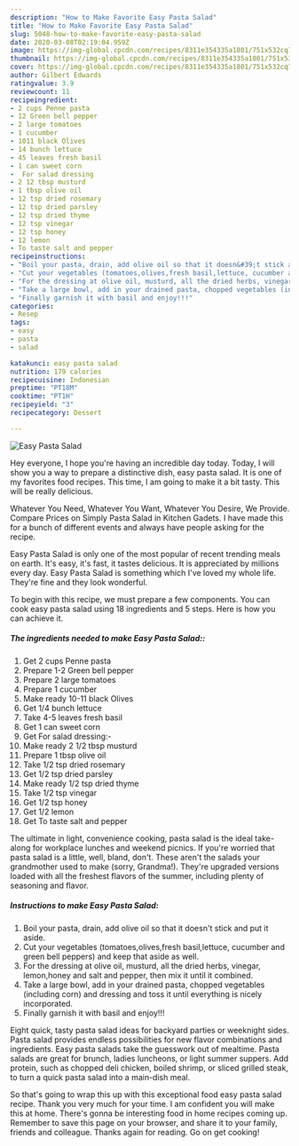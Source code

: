 ```yaml
---
description: "How to Make Favorite Easy Pasta Salad"
title: "How to Make Favorite Easy Pasta Salad"
slug: 5048-how-to-make-favorite-easy-pasta-salad
date: 2020-03-08T02:19:04.959Z
image: https://img-global.cpcdn.com/recipes/8311e354335a1801/751x532cq70/easy-pasta-salad-recipe-main-photo.jpg
thumbnail: https://img-global.cpcdn.com/recipes/8311e354335a1801/751x532cq70/easy-pasta-salad-recipe-main-photo.jpg
cover: https://img-global.cpcdn.com/recipes/8311e354335a1801/751x532cq70/easy-pasta-salad-recipe-main-photo.jpg
author: Gilbert Edwards
ratingvalue: 3.9
reviewcount: 11
recipeingredient:
- 2 cups Penne pasta
- 12 Green bell pepper
- 2 large tomatoes
- 1 cucumber
- 1011 black Olives
- 14 bunch lettuce
- 45 leaves fresh basil
- 1 can sweet corn
-  For salad dressing
- 2 12 tbsp musturd
- 1 tbsp olive oil
- 12 tsp dried rosemary
- 12 tsp dried parsley
- 12 tsp dried thyme
- 12 tsp vinegar
- 12 tsp honey
- 12 lemon
- To taste salt and pepper
recipeinstructions:
- "Boil your pasta, drain, add olive oil so that it doesn&#39;t stick and put it aside."
- "Cut your vegetables (tomatoes,olives,fresh basil,lettuce, cucumber and green bell peppers) and keep that aside as well."
- "For the dressing at olive oil, musturd, all the dried herbs, vinegar, lemon,honey and salt and pepper, then mix it until it combined."
- "Take a large bowl, add in your drained pasta, chopped vegetables (including corn) and dressing and toss it until everything is nicely incorporated."
- "Finally garnish it with basil and enjoy!!!"
categories:
- Resep
tags:
- easy
- pasta
- salad

katakunci: easy pasta salad
nutrition: 179 calories
recipecuisine: Indonesian
preptime: "PT18M"
cooktime: "PT1H"
recipeyield: "3"
recipecategory: Dessert

---
```



![Easy Pasta Salad](https://img-global.cpcdn.com/recipes/8311e354335a1801/751x532cq70/easy-pasta-salad-recipe-main-photo.jpg)

Hey everyone, I hope you're having an incredible day today. Today, I will show you a way to prepare a distinctive dish, easy pasta salad. It is one of my favorites food recipes. This time, I am going to make it a bit tasty. This will be really delicious.

Whatever You Need, Whatever You Want, Whatever You Desire, We Provide. Compare Prices on Simply Pasta Salad in Kitchen Gadets. I have made this for a bunch of different events and always have people asking for the recipe.

Easy Pasta Salad is only one of the most popular of recent trending meals on earth. It's easy, it's fast, it tastes delicious. It is appreciated by millions every day. Easy Pasta Salad is something which I've loved my whole life. They're fine and they look wonderful.


To begin with this recipe, we must prepare a few components. You can cook easy pasta salad using 18 ingredients and 5 steps. Here is how you can achieve it.

##### The ingredients needed to make Easy Pasta Salad::

1. Get 2 cups Penne pasta
1. Prepare 1-2 Green bell pepper
1. Prepare 2 large tomatoes
1. Prepare 1 cucumber
1. Make ready 10-11 black Olives
1. Get 1/4 bunch lettuce
1. Take 4-5 leaves fresh basil
1. Get 1 can sweet corn
1. Get  For salad dressing:-
1. Make ready 2 1/2 tbsp musturd
1. Prepare 1 tbsp olive oil
1. Take 1/2 tsp dried rosemary
1. Get 1/2 tsp dried parsley
1. Make ready 1/2 tsp dried thyme
1. Take 1/2 tsp vinegar
1. Get 1/2 tsp honey
1. Get 1/2 lemon
1. Get To taste salt and pepper


The ultimate in light, convenience cooking, pasta salad is the ideal take-along for workplace lunches and weekend picnics. If you&#39;re worried that pasta salad is a little, well, bland, don&#39;t. These aren&#39;t the salads your grandmother used to make (sorry, Grandma!). They&#39;re upgraded versions loaded with all the freshest flavors of the summer, including plenty of seasoning and flavor. 

##### Instructions to make Easy Pasta Salad:

1. Boil your pasta, drain, add olive oil so that it doesn&#39;t stick and put it aside.
1. Cut your vegetables (tomatoes,olives,fresh basil,lettuce, cucumber and green bell peppers) and keep that aside as well.
1. For the dressing at olive oil, musturd, all the dried herbs, vinegar, lemon,honey and salt and pepper, then mix it until it combined.
1. Take a large bowl, add in your drained pasta, chopped vegetables (including corn) and dressing and toss it until everything is nicely incorporated.
1. Finally garnish it with basil and enjoy!!!


Eight quick, tasty pasta salad ideas for backyard parties or weeknight sides. Pasta salad provides endless possibilities for new flavor combinations and ingredients. Easy pasta salads take the guesswork out of mealtime. Pasta salads are great for brunch, ladies luncheons, or light summer suppers. Add protein, such as chopped deli chicken, boiled shrimp, or sliced grilled steak, to turn a quick pasta salad into a main-dish meal. 

So that's going to wrap this up with this exceptional food easy pasta salad recipe. Thank you very much for your time. I am confident you will make this at home. There's gonna be interesting food in home recipes coming up. Remember to save this page on your browser, and share it to your family, friends and colleague. Thanks again for reading. Go on get cooking!
